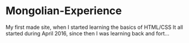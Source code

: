 # Mongolian-Experience
My first made site, when I started learning the basics of HTML/CSS
It all started during April 2016, since then I was learning back and fort...
